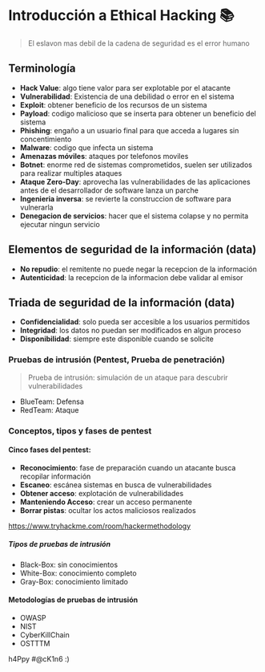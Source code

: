 # Introducción a Ethical Hacking 📚
> El eslavon mas debil de la cadena de seguridad es el error humano

## Terminología 

* **Hack Value**: algo tiene valor para ser explotable por el atacante
* **Vulnerabilidad**: Existencia de una debilidad o error en el sistema
* **Exploit**: obtener beneficio de los recursos de un sistema
* **Payload**: codigo malicioso que se inserta para obtener un beneficio del sistema
* **Phishing**: engaño a un usuario final para que acceda a lugares sin concentimiento
* **Malware**: codigo que infecta un sistema
* **Amenazas móviles**: ataques por telefonos moviles
* **Botnet**: enorme red de sistemas comprometidos, suelen ser utilizados para realizar multiples ataques
* **Ataque Zero-Day**: aprovecha las vulnerabilidades de las aplicaciones antes de el desarrollador de software lanza un parche
* **Ingenieria inversa**: se revierte la construccion de software para vulnerarla
* **Denegacion de servicios**: hacer que el sistema colapse y no permita ejecutar ningun servicio

## Elementos de seguridad de la información (data)

* **No repudio**: el remitente no puede negar la recepcion de la información
* **Autenticidad**: la recepcion de la informacion debe validar al emisor

## Triada de seguridad de la información (data)

* **Confidencialidad**: solo pueda ser accesible a los usuarios permitidos
* **Integridad**: los datos no puedan ser modificados en algun proceso
* **Disponibilidad**: siempre este disponible cuando se solicite

### Pruebas de intrusión (Pentest, Prueba de penetración)

> Prueba de intrusión: simulación de un ataque para descubrir vulnerabilidades

- BlueTeam: Defensa
- RedTeam: Ataque

### Conceptos, tipos y fases de pentest

#### Cinco fases del pentest:

* **Reconocimiento**: fase de preparación cuando un atacante busca recopilar información
* **Escaneo**: escánea sistemas en busca de vulnerabilidades
* **Obtener acceso**: explotación de vulnerabilidades
* **Manteniendo Acceso**: crear un acceso permanente
* **Borrar pistas**: ocultar los actos maliciosos realizados

https://www.tryhackme.com/room/hackermethodology

##### Tipos de pruebas de intrusión

- Black-Box: sin conocimientos
- White-Box: conocimiento completo
- Gray-Box: conocimiento limitado

#### Metodologías de pruebas de intrusión

- OWASP
- NIST
- CyberKillChain
- OSTTTM

h4Ppy #@cK1n6 :)
